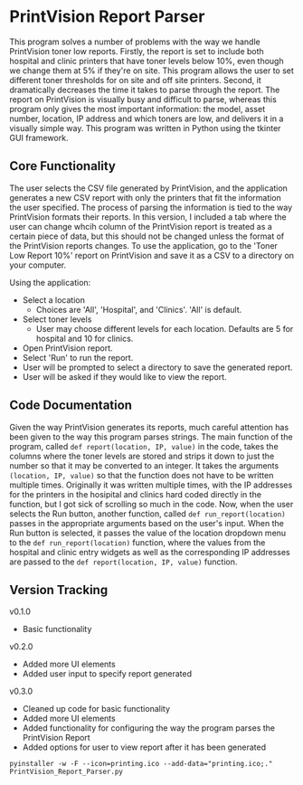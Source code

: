 # PrintVision Report Parser

This program solves a number of problems with the way we handle PrintVision toner low reports. Firstly, the report is set to include both hospital and clinic printers that have toner levels below 10%, even though we change them at 5% if they're on site. This program allows the user to set different toner thresholds for on site and off site printers. Second, it dramatically decreases the time it takes to parse through the report. The report on PrintVision is visually busy and difficult to parse, whereas this program only gives the most important information: the model, asset number, location, IP address and which toners are low, and delivers it in a visually simple way. This program was written in Python using the tkinter GUI framework.

## Core Functionality

The user selects the CSV file generated by PrintVision, and the application generates a new CSV report with only the printers that fit the information the user specified. The process of parsing the information is tied to the way PrintVision formats their reports. In this version, I included a tab where the user can change whcih column of the PrintVision report is treated as a certain piece of data, but this should not be changed unless the format of the PrintVision reports changes. To use the application, go to the 'Toner Low Report 10%' report on PrintVision and save it as a CSV to a directory on your computer.

Using the application:

- Select a location
  - Choices are 'All', 'Hospital', and 'Clinics'. 'All' is default.
- Select toner levels
  - User may choose different levels for each location. Defaults are 5 for hospital and 10 for clinics.
- Open PrintVision report.
- Select 'Run' to run the report.
- User will be prompted to select a directory to save the generated report.
- User will be asked if they would like to view the report.

## Code Documentation

Given the way PrintVision generates its reports, much careful attention has been given to the way this program parses strings. The main function of the program, called `def report(location, IP, value)` in the code, takes the columns where the toner levels are stored and strips it down to just the number so that it may be converted to an integer. It takes the arguments `(location, IP, value)` so that the function does not have to be written multiple times. Originally it was written multiple times, with the IP addresses for the printers in the hosipital and clinics hard coded directly in the function, but I got sick of scrolling so much in the code. Now, when the user selects the Run button, another function, called `def run_report(location)` passes in the appropriate arguments based on the user's input. When the Run button is selected, it passes the value of the location dropdown menu to the `def run_report(location)` function, where the values from the hospital and clinic entry widgets as well as the corresponding IP addresses are passed to the `def report(location, IP, value)` function.

## Version Tracking

v0.1.0

- Basic functionality
  
v0.2.0

- Added more UI elements
- Added user input to specify report generated
  
v0.3.0

- Cleaned up code for basic functionality
- Added more UI elements
- Added functionality for configuring the way the program parses the PrintVision Report
- Added options for user to view report after it has been generated

`pyinstaller -w -F --icon=printing.ico --add-data="printing.ico;." PrintVision_Report_Parser.py`
